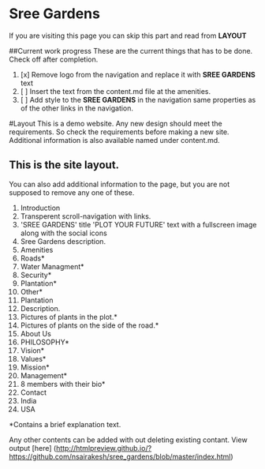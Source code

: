 # Sree Gardens
If you are visiting this page you can skip this part and read from __LAYOUT__

##Current work progress
These are the current things that has to be done. Check off after completion.

1. [x] Remove logo from the navigation and replace it with __SREE GARDENS__ text
2. [ ] Insert the text from the content.md file at the amenities.
3. [ ] Add style to the __SREE GARDENS__ in the navigation same properties as of the other links in the navigation.

#Layout
This is a demo website. Any new design should meet the requirements. So check the requirements before making a new site. Additional information is also available named under content.md.

## This is the site layout.
You can also add additional information to the page, but you are not supposed to remove any one of these.

1. Introduction
  1. Transperent scroll-navigation with links.
  2. 'SREE GARDENS' title 'PLOT YOUR FUTURE' text with a fullscreen image along with the social icons
  3. Sree Gardens description.
2. Amenities
 1. Roads*
 2. Water Managment*
 3. Security*
 4. Plantation*
 5. Other*
3. Plantation
  1. Description.
  2. Pictures of plants in the plot.*
  3. Pictures of plants on the side of the road.*
4. About Us
  1. PHILOSOPHY*
  2. Vision*
  3. Values*
  4. Mission*
  5. Management*
  4. 8 members with their bio*
5. Contact
 1. India
 2. USA
 
 *Contains a  brief explanation text.
 
 Any other contents can be added with out deleting existing contant.
View output [here] (http://htmlpreview.github.io/?https://github.com/nsairakesh/sree_gardens/blob/master/index.html)
